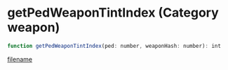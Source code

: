 # getPedWeaponTintIndex (Category weapon)

```js
function getPedWeaponTintIndex(ped: number, weaponHash: number): int
```

[filename](getPedWeaponTintIndex_m.md ':include')